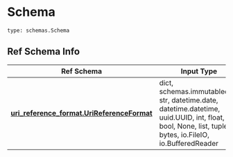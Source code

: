 # Schema
```
type: schemas.Schema
```

## Ref Schema Info
Ref Schema | Input Type | Output Type
---------- | ---------- | -----------
[**uri_reference_format.UriReferenceFormat**](../../../../../../../../components/schema/uri_reference_format.md) | dict, schemas.immutabledict, str, datetime.date, datetime.datetime, uuid.UUID, int, float, bool, None, list, tuple, bytes, io.FileIO, io.BufferedReader | schemas.immutabledict, str, float, int, bool, None, tuple, bytes, io.FileIO
